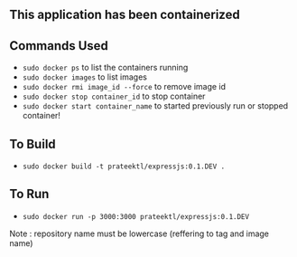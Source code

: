## This application has been containerized

## Commands Used

 - ``` sudo docker ps ``` to list the containers running
- ``` sudo docker images ``` to list images
- ``` sudo docker rmi image_id --force ``` to remove image id
- ``` sudo docker stop container_id ``` to stop container
- ``` sudo docker start container_name ```  to started previously run or stopped container!


## To Build
- ```sudo docker build -t prateektl/expressjs:0.1.DEV . ```

## To Run
- ```sudo docker run -p 3000:3000 prateektl/expressjs:0.1.DEV```

Note : repository name must be lowercase (reffering to tag and image name)
